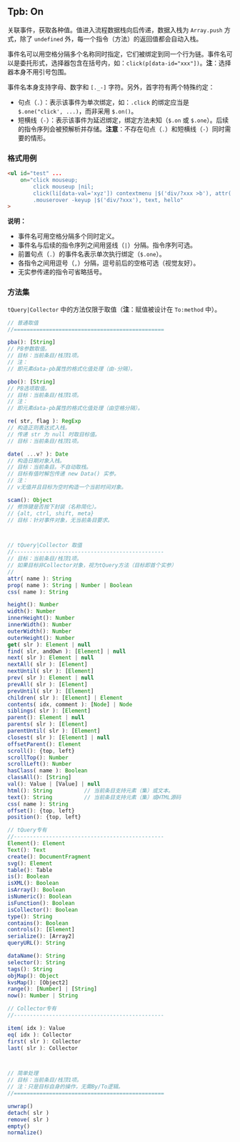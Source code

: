 ## Tpb: On

关联事件，获取各种值。值进入流程数据栈向后传递，数据入栈为 `Array.push` 方式，除了 `undefined` 外，每一个指令（方法）的返回值都会自动入栈。

事件名可以用空格分隔多个名称同时指定，它们被绑定到同一个行为链。事件名可以是委托形式，选择器包含在括号内，如：`click(p[data-id="xxx"])`。**注**：选择器本身不用引号包围。

事件名本身支持字母、数字和 `[._-]` 字符。另外，首字符有两个特殊约定：

- 句点（`.`）：表示该事件为单次绑定，如：`.click` 的绑定应当是 `$.one("click', ...)`，而非采用 `$.on()`。
- 短横线（`-`）：表示该事件为延迟绑定，绑定方法未知（`$.on` 或 `$.one`）。后续的指令序列会被预解析并存储。**注意**：不存在句点（`.`）和短横线（`-`）同时需要的情形。


### 格式用例

```html
<ul id="test" ...
    on="click mouseup;
        click mouseup |nil;
        click(li[data-val='xyz']) contextmenu |$('div/?xxx >b'), attr('-val'), pass('abcd');
        .mouserover -keyup |$('div/?xxx'), text, hello"
>
```

**说明：**

- 事件名可用空格分隔多个同时定义。
- 事件名与后续的指令序列之间用竖线（`|`）分隔。指令序列可选。
- 前置句点（`.`）的事件名表示单次执行绑定（`$.one`）。
- 各指令之间用逗号（`,`）分隔，逗号前后的空格可选（视觉友好）。
- 无实参传递的指令可省略括号。


### 方法集

`tQuery|Collector` 中的方法仅限于取值（**注**：赋值被设计在 `To:method` 中）。


```js
// 普通取值
//===============================================

pba(): [String]
// PB参数取值。
// 目标：当前条目/栈顶1项。
// 注：
// 即元素data-pb属性的格式化值处理（由-分隔）。

pbo(): [String]
// PB选项取值。
// 目标：当前条目/栈顶1项。
// 注：
// 即元素data-pb属性的格式化值处理（由空格分隔）。

re( str, flag ): RegExp
// 构造正则表达式入栈。
// 传递 str 为 null 时取目标值。
// 目标：当前条目/栈顶1项。

date( ...v? ): Date
// 构造日期对象入栈。
// 目标：当前条目。不自动取栈。
// 目标有值时解包传递 new Data() 实参。
// 注：
// v无值并且目标为空时构造一个当前时间对象。

scam(): Object
// 修饰键是否按下封装（名称简化）。
// {alt, ctrl, shift, meta}
// 目标：针对事件对象，无当前条目要求。



// tQuery|Collector 取值
//-----------------------------------------------
// 目标：当前条目/栈顶1项。
// 如果目标非Collector对象，视为tQuery方法（目标即首个实参）
//
attr( name ): String
prop( name ): String | Number | Boolean
css( name ): String

height(): Number
width(): Number
innerHeight(): Number
innerWidth(): Number
outerWidth(): Number
outerHeight(): Number
get( slr ): Element | null
find( slr, andOwn ): [Element] | null
next( slr ): Element | null
nextAll( slr ): [Element]
nextUntil( slr ): [Element]
prev( slr ): Element | null
prevAll( slr ): [Element]
prevUntil( slr ): [Element]
children( slr ): [Element] | Element
contents( idx, comment ): [Node] | Node
siblings( slr ): [Element]
parent(): Element | null
parents( slr ): [Element]
parentUntil( slr ): [Element]
closest( slr ): [Element] | null
offsetParent(): Element
scroll(): {top, left}
scrollTop(): Number
scrollLeft(): Number
hasClass( name ): Boolean
classAll(): [String]
val(): Value | [Value] | null
html(): String          // 当前条目支持元素（集）或文本。
text(): String          // 当前条目支持元素（集）或HTML源码
css( name ): String
offset(): {top, left}
position(): {top, left}

// tQuery专有
//-----------------------------------------------
Element(): Element
Text(): Text
create(): DocumentFragment
svg(): Element
table(): Table
is(): Boolean
isXML(): Boolean
isArray(): Boolean
isNumeric(): Boolean
isFunction(): Boolean
isCollector(): Boolean
type(): String
contains(): Boolean
controls(): [Element]
serialize(): [Array2]
queryURL(): String

dataName(): String
selector(): String
tags(): String
objMap(): Object
kvsMap(): [Object2]
range(): [Number] | [String]
now(): Number | String

// Collector专有
//-----------------------------------------------

item( idx ): Value
eq( idx ): Collector
first( slr ): Collector
last( slr ): Collector



// 简单处理
// 目标：当前条目/栈顶1项。
// 注：只是目标自身的操作，无需By/To逻辑。
//===============================================

unwrap()
detach( slr )
remove( slr )
empty()
normalize()
```
